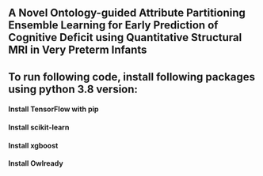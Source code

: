 ## A Novel Ontology-guided Attribute Partitioning Ensemble Learning for Early Prediction of Cognitive Deficit using Quantitative Structural MRI in Very Preterm Infants
## To run following code, install following packages using python 3.8 version:
#### Install TensorFlow with pip
#### Install scikit-learn
#### Install xgboost
#### Install Owlready
